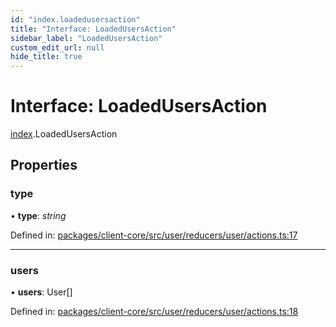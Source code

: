 ```yaml
---
id: "index.loadedusersaction"
title: "Interface: LoadedUsersAction"
sidebar_label: "LoadedUsersAction"
custom_edit_url: null
hide_title: true
---
```


# Interface: LoadedUsersAction

[index](../modules/index.md).LoadedUsersAction

## Properties

### type

• **type**: *string*

Defined in: [packages/client-core/src/user/reducers/user/actions.ts:17](https://github.com/xr3ngine/xr3ngine/blob/716a06460/packages/client-core/src/user/reducers/user/actions.ts#L17)

___

### users

• **users**: User[]

Defined in: [packages/client-core/src/user/reducers/user/actions.ts:18](https://github.com/xr3ngine/xr3ngine/blob/716a06460/packages/client-core/src/user/reducers/user/actions.ts#L18)
